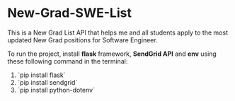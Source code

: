 # New-Grad-SWE-List

This is a New Grad List API that helps me and all students apply to the most updated New Grad positions for Software Engineer.

To run the project, install **flask** framework, **SendGrid API** and **env** using these following command in the terminal:
<ol>
  <li>`pip install flask`</li>
  <li>`pip install sendgrid`</li>
  <li>`pip install python-dotenv`</li>
</ol>

